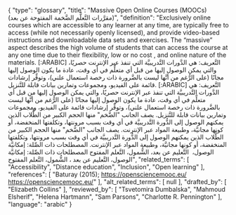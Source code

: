 {
    "type": "glossary",
    "title": "Massive Open Online Courses (MOOCs) (مقرَّرات التَّعلُّم الضَّخمة المفتوحة عن بعد)",
    "definition": "Exclusively online courses which are accessible to any learner at any time, are typically free to access (while not necessarily openly licensed), and provide video-based instructions and downloadable data sets and exercises. The “massive” aspect describes the high volume of students that can access the course at any one time due to their flexibility, low or no cost , and online nature of the materials. [:ARABIC] التَّعريف: هي الدَّورات التَّدريبيَّة التي تنفذ عبر الإنترنت حصريًا، والتي يمكن الوصول إليها من قبل أي متعلِّم في أي وقت، عادة ما يكون الوصول إليها مجانًا (على الرُّغم من أنَّها ليست بالضَّرورة ذات رخصة استعمال علني)، وتوفِّر إرشادات قائمة على الفيديو، ومجموعات وتمارين بيانات قابلة للتَّنزيل. [:ARABIC] التَّعريف: هي الدَّورات التَّدريبيَّة التي تنفذ عبر الإنترنت حصريًا، والتي يمكن الوصول إليها من قبل أي متعلِّم في أي وقت، عادة ما يكون الوصول إليها مجانًا (على الرُّغم من أنَّها ليست بالضَّرورة ذات رخصة استعمال علني)، وتوفِّر إرشادات قائمة على الفيديو، ومجموعات وتمارين بيانات قابلة للتَّنزيل. يصف الجانب \"الضَّخم\" منها الحجم الكبير من الطُّلاب الذين يمكنهم الوصول إلى الدُّورة التَّدريبيَّة في أي وقت بسبب مرونتها، وتكلفتها المنخفضة، أو كونها مجانيَّة، وطبيعة المواد عبر الإنترنت. يصف الجانب \"الضَّخم\" منها الحجم الكبير من الطُّلاب الذين يمكنهم الوصول إلى الدُّورة التَّدريبيَّة في أي وقت بسبب مرونتها، وتكلفتها المنخفضة، أو كونها مجانيَّة، وطبيعة المواد عبر الإنترنت. المصطلحات ذات الصِّلة: إمكانيَّة الوصول،  التَّعليم عن بعد، الشُّمول، التَّعلم المفتوح المصطلحات ذات الصِّلة: إمكانيَّة الوصول،  التَّعليم عن بعد ، الشُّمول، التَّعلم المفتوح",
    "related_terms": [
        "Accessibility",
        "Distance education",
        "Inclusion",
        "Open learning"
    ],
    "references": [
        "Baturay (2015); https://opensciencemooc.eu/ https://opensciencemooc.eu/"
    ],
    "alt_related_terms": [
        null
    ],
    "drafted_by": [
        "Elizabeth Collins"
    ],
    "reviewed_by": [
        "Tsvetomira Dumbalska",
        "Mahmoud Elsherif",
        "Helena Hartmann",
        "Sam Parsons",
        "Charlotte R. Pennington"
    ],
    "language": "arabic"
}